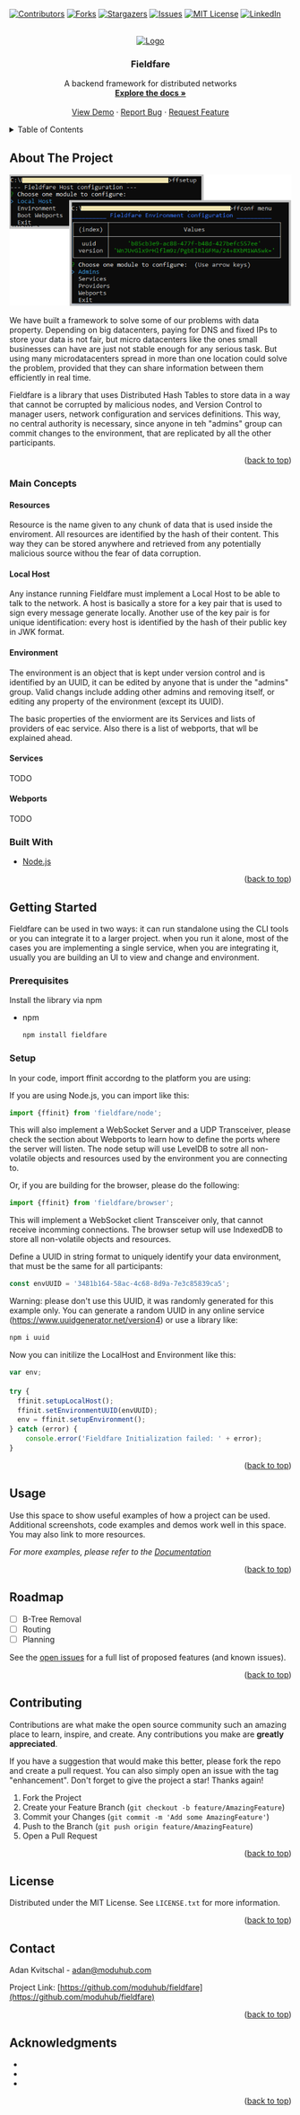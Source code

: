 <div id="top"></div>
<!--
*** Thanks for checking out the Best-README-Template. If you have a suggestion
*** that would make this better, please fork the repo and create a pull request
*** or simply open an issue with the tag "enhancement".
*** Don't forget to give the project a star!
*** Thanks again! Now go create something AMAZING! :D
-->



<!-- PROJECT SHIELDS -->
<!--
*** I'm using markdown "reference style" links for readability.
*** Reference links are enclosed in brackets [ ] instead of parentheses ( ).
*** See the bottom of this document for the declaration of the reference variables
*** for contributors-url, forks-url, etc. This is an optional, concise syntax you may use.
*** https://www.markdownguide.org/basic-syntax/#reference-style-links
-->
[![Contributors][contributors-shield]][contributors-url]
[![Forks][forks-shield]][forks-url]
[![Stargazers][stars-shield]][stars-url]
[![Issues][issues-shield]][issues-url]
[![MIT License][license-shield]][license-url]
[![LinkedIn][linkedin-shield]][linkedin-url]



<!-- PROJECT LOGO -->
<br />
<div align="center">
  <a href="https://github.com/moduhub/fieldfare">
    <img src="doc/images/logo.png" alt="Logo" width="80" height="80">
  </a>

<h3 align="center">Fieldfare</h3>

  <p align="center">
    A backend framework for distributed networks
    <br />
    <a href="https://github.com/moduhub/fieldfare"><strong>Explore the docs »</strong></a>
    <br />
    <br />
    <a href="https://github.com/moduhub/fieldfare">View Demo</a>
    ·
    <a href="https://github.com/moduhub/fieldfare/issues">Report Bug</a>
    ·
    <a href="https://github.com/moduhub/fieldfare/issues">Request Feature</a>
  </p>
</div>



<!-- TABLE OF CONTENTS -->
<details>
  <summary>Table of Contents</summary>
  <ol>
    <li>
      <a href="#about-the-project">About The Project</a>
      <ul>
        <li><a href="#built-with">Built With</a></li>
      </ul>
    </li>
    <li>
      <a href="#getting-started">Getting Started</a>
      <ul>
        <li><a href="#prerequisites">Prerequisites</a></li>
        <li><a href="#installation">Installation</a></li>
      </ul>
    </li>
    <li><a href="#usage">Usage</a></li>
    <li><a href="#roadmap">Roadmap</a></li>
    <li><a href="#contributing">Contributing</a></li>
    <li><a href="#license">License</a></li>
    <li><a href="#contact">Contact</a></li>
    <li><a href="#acknowledgments">Acknowledgments</a></li>
  </ol>
</details>



<!-- ABOUT THE PROJECT -->
## About The Project

[![Product Name Screen Shot][product-screenshot]](https://example.com)

We have built a framework to solve some of our problems with data property. Depending on big datacenters, paying for DNS and fixed IPs to store your data is not fair, but micro datacenters like the ones small businesses can have are just not stable enough for any serious task. But using many microdatacenters spread in more than one location could solve the problem, provided that they can share information between them efficiently in real time.

Fieldfare is a library that uses Distributed Hash Tables to store data in a way that cannot be corrupted by malicious nodes, and Version Control to manager users, network configuration and services definitions. This way, no central authority is necessary, since anyone in teh "admins" group can commit changes to the environment, that are replicated by all the other participants.

<p align="right">(<a href="#top">back to top</a>)</p>

### Main Concepts

#### Resources

Resource is the name given to any chunk of data that is used inside the enviroment. All resources are identified by the hash of their content. This way they can be stored anywhere and retrieved from any potentially malicious source withou the fear of data corruption.

#### Local Host

Any instance running Fieldfare must implement a Local Host to be able to talk to the network. A host is basically a store for a key pair that is used to sign every message generate locally. Another use of the key pair is for unique identification: every host is identified by the hash of their public key in JWK format.

#### Environment

The environment is an object that is kept under version control and is identified by an UUID, it can be edited by anyone that is under the "admins" group. Valid changs include adding other admins and removing itself, or editing any property of the environment (except its UUID).

The basic properties of the enviorment are its Services and lists of providers of eac service. Also there is a list of webports, that wll be explained ahead.

#### Services

TODO

#### Webports

TODO

### Built With

* [Node.js](https://nodejs.org/)

<p align="right">(<a href="#top">back to top</a>)</p>

<!-- GETTING STARTED -->
## Getting Started

Fieldfare can be used in two ways: it can run standalone using the CLI tools or you can integrate it to a larger project. when you run it alone, most of the cases you are implementing a single service, when you are integrating it, usually you are building an UI to view and change and environment.

### Prerequisites

Install the library via npm
* npm
  ```sh
  npm install fieldfare
  ```

### Setup

In your code, import ffinit accordng to the platform you are using:

If you are using Node.js, you can import like this:
```js
import {ffinit} from 'fieldfare/node';
```
This will also implement a WebSocket Server and a UDP Transceiver, please check the section about Webports to learn how to define the ports where the server will listen. The node setup will use LevelDB to sotre all non-volatile objects and resources used by the environment you are connecting to.

Or, if you are building for the browser, please do the following:

```js
import {ffinit} from 'fieldfare/browser';
```
This will implement a WebSocket client Transceiver only, that cannot receive incomming connections. The browser setup will use IndexedDB to store all non-volatile objects and resources.

Define a UUID in string format to uniquely identify your data environment, that must be the same for all participants:
```js
const envUUID = '3481b164-58ac-4c68-8d9a-7e3c85839ca5';
```
Warning: please don't use this UUID, it was randomly generated for this example only. You can generate a random UUID in any online service (https://www.uuidgenerator.net/version4) or use a library like:

```sh
npm i uuid
```

Now you can initilize the LocalHost and Environment like this:

```js
var env;

try {
  ffinit.setupLocalHost();
  ffinit.setEnvironmentUUID(envUUID);
  env = ffinit.setupEnvironment();
} catch (error) {
    console.error('Fieldfare Initialization failed: ' + error);
}
```

<p align="right">(<a href="#top">back to top</a>)</p>



<!-- USAGE EXAMPLES -->
## Usage

Use this space to show useful examples of how a project can be used. Additional screenshots, code examples and demos work well in this space. You may also link to more resources.

_For more examples, please refer to the [Documentation](https://example.com)_

<p align="right">(<a href="#top">back to top</a>)</p>



<!-- ROADMAP -->
## Roadmap

- [ ] B-Tree Removal
- [ ] Routing
- [ ] Planning

See the [open issues](https://github.com/moduhub/fieldfare/issues) for a full list of proposed features (and known issues).

<p align="right">(<a href="#top">back to top</a>)</p>



<!-- CONTRIBUTING -->
## Contributing

Contributions are what make the open source community such an amazing place to learn, inspire, and create. Any contributions you make are **greatly appreciated**.

If you have a suggestion that would make this better, please fork the repo and create a pull request. You can also simply open an issue with the tag "enhancement".
Don't forget to give the project a star! Thanks again!

1. Fork the Project
2. Create your Feature Branch (`git checkout -b feature/AmazingFeature`)
3. Commit your Changes (`git commit -m 'Add some AmazingFeature'`)
4. Push to the Branch (`git push origin feature/AmazingFeature`)
5. Open a Pull Request

<p align="right">(<a href="#top">back to top</a>)</p>



<!-- LICENSE -->
## License

Distributed under the MIT License. See `LICENSE.txt` for more information.

<p align="right">(<a href="#top">back to top</a>)</p>



<!-- CONTACT -->
## Contact

Adan Kvitschal - adan@moduhub.com

Project Link: [https://github.com/moduhub/fieldfare](https://github.com/moduhub/fieldfare)

<p align="right">(<a href="#top">back to top</a>)</p>


<!-- ACKNOWLEDGMENTS -->
## Acknowledgments

* []()
* []()
* []()

<p align="right">(<a href="#top">back to top</a>)</p>



<!-- MARKDOWN LINKS & IMAGES -->
<!-- https://www.markdownguide.org/basic-syntax/#reference-style-links -->
[contributors-shield]: https://img.shields.io/github/contributors/moduhub/fieldfare.svg?style=for-the-badge
[contributors-url]: https://github.com/moduhub/fieldfare/graphs/contributors
[forks-shield]: https://img.shields.io/github/forks/moduhub/fieldfare.svg?style=for-the-badge
[forks-url]: https://github.com/moduhub/fieldfare/network/members
[stars-shield]: https://img.shields.io/github/stars/moduhub/fieldfare.svg?style=for-the-badge
[stars-url]: https://github.com/moduhub/fieldfare/stargazers
[issues-shield]: https://img.shields.io/github/issues/moduhub/fieldfare.svg?style=for-the-badge
[issues-url]: https://github.com/moduhub/fieldfare/issues
[license-shield]: https://img.shields.io/github/license/moduhub/fieldfare.svg?style=for-the-badge
[license-url]: https://github.com/moduhub/fieldfare/blob/master/LICENSE.txt
[linkedin-shield]: https://img.shields.io/badge/-LinkedIn-black.svg?style=for-the-badge&logo=linkedin&colorB=555
[linkedin-url]: https://linkedin.com/in/adan-kvitschal-ba771b177
[product-screenshot]: doc/images/cli-example.png
